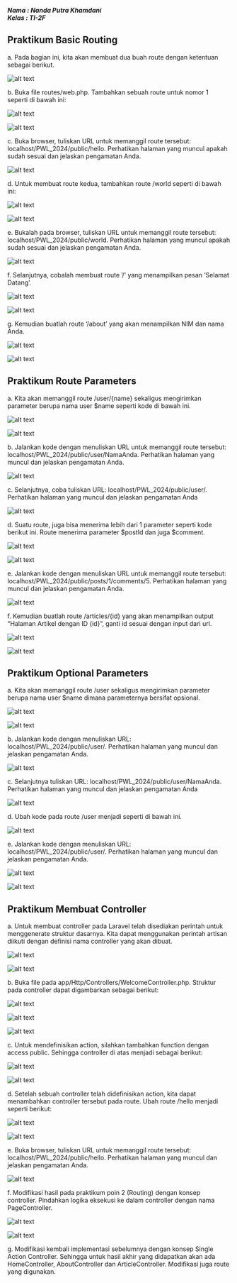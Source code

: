 ***Nama : Nanda Putra Khamdani*** <br>
***Kelas : TI-2F***


## Praktikum Basic Routing

a. Pada bagian ini, kita akan membuat dua buah route dengan ketentuan sebagai berikut.

![alt text](<resources/img/Screenshot 2024-02-25 114631.png>)

b. Buka file routes/web.php. Tambahkan sebuah route untuk nomor 1 seperti di bawah ini:

![alt text](<resources/img/Screenshot 2024-02-25 114959.png>)

![alt text](<resources/img/Screenshot 2024-02-25 115028.png>)

c. Buka browser, tuliskan URL untuk memanggil route tersebut: 
localhost/PWL_2024/public/hello. Perhatikan halaman yang muncul apakah sudah sesuai dan jelaskan pengamatan Anda.

![alt text](<resources/img/Screenshot 2024-02-25 121712.png>)

d. Untuk membuat route kedua, tambahkan route /world seperti di bawah ini:

![alt text](<resources/img/Screenshot 2024-02-25 122352.png>)

![alt text](<resources/img/Screenshot 2024-02-25 122458.png>)

e. Bukalah pada browser, tuliskan URL untuk memanggil route tersebut: 
localhost/PWL_2024/public/world. Perhatikan halaman yang muncul apakah sudah 
sesuai dan jelaskan pengamatan Anda. 

![alt text](<resources/img/Screenshot 2024-02-25 122511.png>)

f. 
Selanjutnya, cobalah membuat route ’/’ yang menampilkan pesan ‘Selamat Datang’. 

![alt text](<resources/img/Screenshot 2024-02-25 122831.png>)

![alt text](<resources/img/Screenshot 2024-02-25 122843.png>)

g. Kemudian buatlah route ‘/about’ yang akan menampilkan NIM dan nama Anda.

![alt text](<resources/img/Screenshot 2024-02-25 122848.png>)

![alt text](<resources/img/Screenshot 2024-02-25 122900.png>)



## Praktikum Route Parameters 

a. Kita akan memanggil route /user/{name} sekaligus mengirimkan parameter berupa nama user $name seperti kode di bawah ini. 

![alt text](<resources/img/Screenshot 2024-02-25 123855.png>)

![alt text](<resources/img/Screenshot 2024-02-25 124532.png>)

b. Jalankan kode dengan menuliskan URL untuk memanggil route tersebut: 
localhost/PWL_2024/public/user/NamaAnda. Perhatikan halaman yang muncul dan 
jelaskan pengamatan Anda. 

![alt text](<resources/img/Screenshot 2024-02-25 124659.png>)

c. Selanjutnya, coba tuliskan URL: localhost/PWL_2024/public/user/. Perhatikan 
halaman yang muncul dan jelaskan pengamatan Anda

![alt text](<resources/img/Screenshot 2024-02-25 124736.png>)

d. Suatu route, juga bisa menerima lebih dari 1 parameter seperti kode berikut ini. Route 
menerima parameter $postId dan juga $comment. 

![alt text](<resources/img/Screenshot 2024-02-25 123904.png>)

![alt text](<resources/img/Screenshot 2024-02-25 125426.png>)

e. Jalankan kode dengan menuliskan URL untuk memanggil route tersebut: 
localhost/PWL_2024/public/posts/1/comments/5. Perhatikan halaman yang muncul 
dan jelaskan pengamatan Anda.

![alt text](<resources/img/Screenshot 2024-02-25 125453.png>)

f. Kemudian buatlah route /articles/{id} yang akan menampilkan output “Halaman Artikel 
dengan ID {id}”, ganti id sesuai dengan input dari url. 

![alt text](<resources/img/Screenshot 2024-02-25 125718.png>)

![alt text](<resources/img/Screenshot 2024-02-25 125832.png>)

## Praktikum Optional Parameters

a. Kita akan memanggil route /user sekaligus mengirimkan parameter berupa nama user 
$name dimana parameternya bersifat opsional.

![alt text](<resources/img/Screenshot 2024-02-25 130325.png>)

![alt text](<resources/img/Screenshot 2024-02-25 130335.png>)

b. Jalankan kode dengan menuliskan URL: localhost/PWL_2024/public/user/. 
Perhatikan halaman yang muncul dan jelaskan pengamatan Anda.

![alt text](<resources/img/Screenshot 2024-02-25 130409.png>)


c. Selanjutnya tuliskan URL: localhost/PWL_2024/public/user/NamaAnda. Perhatikan 
halaman yang muncul dan jelaskan pengamatan Anda

![alt text](<resources/img/Screenshot 2024-02-25 130422.png>)

d. Ubah kode pada route /user menjadi seperti di bawah ini. 

![alt text](<resources/img/Screenshot 2024-02-25 130638.png>)

e. Jalankan kode dengan menuliskan URL: localhost/PWL_2024/public/user/. 
Perhatikan halaman yang muncul dan jelaskan pengamatan Anda.

![alt text](<resources/img/Screenshot 2024-02-25 130801.png>)

![alt text](<resources/img/Screenshot 2024-02-25 130808.png>)

## Praktikum Membuat Controller 

a. Untuk membuat controller pada Laravel telah disediakan perintah untuk menggenerate 
struktur dasarnya. Kita dapat menggunakan perintah artisan diikuti dengan definisi nama 
controller yang akan dibuat.

![alt text](<resources/img/Screenshot 2024-02-25 131645.png>)

![alt text](<resources/img/Screenshot 2024-02-25 132250.png>)

b. Buka file pada app/Http/Controllers/WelcomeController.php. Struktur 
pada controller dapat digambarkan sebagai berikut:

![alt text](<resources/img/Screenshot 2024-02-25 131650.png>)

![alt text](<resources/img/Screenshot 2024-02-25 131656.png>)

![alt text](<resources/img/Screenshot 2024-02-25 132257.png>)

c. Untuk mendefinisikan action, silahkan tambahkan function dengan access public. Sehingga 
controller di atas menjadi sebagai berikut:

![alt text](<resources/img/Screenshot 2024-02-25 131701.png>)

![alt text](<resources/img/Screenshot 2024-02-25 132529.png>)

d. Setelah sebuah controller telah didefinisikan action, kita dapat menambahkan controller 
tersebut pada route. Ubah route /hello menjadi seperti berikut:

![alt text](<resources/img/Screenshot 2024-02-25 131706.png>)

![alt text](<resources/img/Screenshot 2024-02-25 132937.png>)

e. Buka browser, tuliskan URL untuk memanggil route tersebut: 
localhost/PWL_2024/public/hello. Perhatikan halaman yang muncul dan jelaskan 
pengamatan Anda. 

![alt text](<resources/img/Screenshot 2024-02-25 133044.png>)

f. Modifikasi hasil pada praktikum poin 2 (Routing) dengan konsep controller. Pindahkan 
logika eksekusi ke dalam controller dengan nama PageController.

![alt text](<resources/img/Screenshot 2024-02-25 131710.png>)

![alt text](<resources/img/Screenshot 2024-02-25 131713.png>)

g. Modifikasi kembali implementasi sebelumnya dengan konsep Single Action Controller. 
Sehingga untuk hasil akhir yang didapatkan akan ada HomeController, 
AboutController dan ArticleController. Modifikasi juga route yang 
digunakan. 